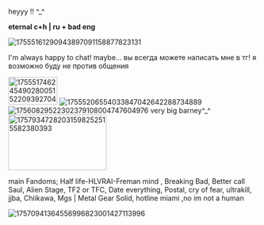 heyyy !!  ^_^


  **eternal c+h | ru + bad eng**

![17555161290943897091158877823131](https://github.com/user-attachments/assets/0cc868bc-b1b1-4b4a-8a3b-c940462fc59d)

I'm always happy to chat! maybe...
 вы всегда можете написать мне в тг! я возможно буду не против общения

<img width="99" height="56" alt="17555174624549028005152209392704" src="https://github.com/user-attachments/assets/4382144c-2307-4531-b122-ae7f84f6eec6" /> ![17555206554033847042642288734889](https://github.com/user-attachments/assets/c133c3ed-0693-47e2-af0d-487d49352a16) ![17560829522302379108004747604976](https://github.com/user-attachments/assets/ba6465e6-a4c8-455a-bf70-6eab8d93fd1e)
very big barney^_^ <img width="198" height="112" alt="17579347282031598252515582380393" src="https://github.com/user-attachments/assets/7fc392b6-de71-43cf-a05a-5d4bd5b51693" />




main Fandoms; Half life-HLVRAI-Freman mind , Breaking Bad, Better call Saul, Alien Stage, TF2 or TFC, Date everything, Postal, cry of fear, ultrakill, jjba, Chiikawa, Mgs | Metal Gear Solid, hotline miami ,no im not a human 

![17570941364556996823001427113996](https://github.com/user-attachments/assets/23b45c2b-abc8-44ac-916e-f9e0a03a5b21)

